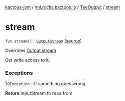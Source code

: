 [kactoos-jvm](../../index.md) / [nnl.rocks.kactoos.io](../index.md) / [TeeOutput](index.md) / [stream](./stream.md)

# stream

`fun stream(): `[`OutputStream`](http://docs.oracle.com/javase/8/docs/api/java/io/OutputStream.html) [(source)](https://github.com/neonailol/kactoos/blob/master/kactoos-jvm/src/main/kotlin/nnl/rocks/kactoos/io/TeeOutput.kt#L75)

Overrides [Output.stream](../../nnl.rocks.kactoos/-output/stream.md)

Get write access to it.

### Exceptions

`IOException` - If something goes wrong

**Return**
InputStream to read from

